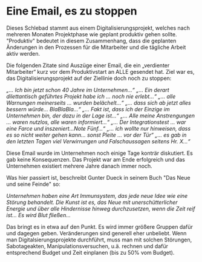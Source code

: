# Eine Email, es zu stoppen

Dieses Schlebad stammt aus einem Digitalisierungsprojekt, welches nach mehreren Monaten Projektphase wie geplant produktiv gehen sollte. "Produktiv" bedeutet in diesem Zusammenhang, dass die geplanten Änderungen in den Prozessen für die Mitarbeiter und die tägliche Arbeit aktiv werden.

Die folgenden Zitate sind Auszüge einer Email, die ein „verdienter Mitarbeiter“ kurz vor dem Produktivstart an ALLE gesendet hat. Ziel war es, das Digitalisierungsprojekt auf der Ziellinie doch noch zu stoppen:

*„… Ich bin jetzt schon 40 Jahre im Unternehmen…“*
*„… Ein derart dilettantisch geführtes Projekt habe ich … noch nie erlebt…“*
*„… alle Warnungen meinerseits … wurden belächelt…“*
*„… dass sich ab jetzt alles bessern würde… BlaBlaBla…“*
*„… Fakt ist, dass ich der Einzige im Unternehmen bin, der dazu in der Lage ist…“*
*„… Alle meine Anstrengungen … waren nutzlos, alle waren informiert…“*
*„… Der Integrationstest … war eine Farce und inszeniert…Note Fünf…“*
*„… ich wollte nur hinweisen, dass es so nicht weiter gehen kann… sonst Pleite … vor der Tür“*
*„… es gab in den letzten Tagen viel Verwirrungen und Falschaussagen seitens Hr. X…“*


Diese Email wurde im Unternehmen noch einige Tage konträr diskutiert. Es gab keine Konsequenzen. Das Projekt war am Ende erfolgreich und das Unternehmen existiert mehrere Jahre danach immer noch.


Was hier passiert ist, beschreibt Gunter Dueck in seinem Buch "Das Neue und seine Feinde" so:

*Unternehmen haben eine Art Immunsystem, das jede neue Idee wie eine Störung behandelt. Die Kunst ist es, das Neue mit unerschütterlicher Energie und über alle Hindernisse hinweg durchzusetzen, wenn die Zeit reif ist... Es wird Blut fließen...*

Das bringt es in etwa auf den Punkt. Es wird immer größere Gruppen dafür und dagegen geben. Veränderungen sind generell eher unbeliebt. Wenn man Digitalsierungsprojekte durchführt, muss man mit solchen Störungen, Sabotageakten, Manipulationsversuchen, u.ä. rechnen und dafür entsprechend Budget und Zeit einplanen (bis zu 50% vom Budget).  